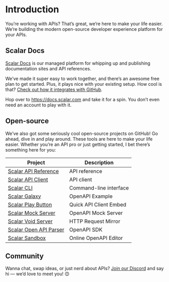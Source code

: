 # Introduction

You’re working with APIs? That’s great, we’re here to make your life easier. We’re building the modern open-source developer experience platform for your APIs.

## Scalar Docs

[Scalar Docs](/scalar/introduction) is our managed platform for whipping up and publishing documentation sites and API references.

We’ve made it super easy to work together, and there’s an awesome free plan to get started. Plus, it plays nice with your existing setup. How cool is that? [Check out how it integrates with GitHub](/scalar/scalar-docs/markdown-sync).

Hop over to <https://docs.scalar.com> and take it for a spin. You don’t even need an account to play with it.

## Open-source

We’ve also got some seriously cool open-source projects on GitHub! Go ahead, dive in and play around. These tools are here to make your life easier. Whether you’re an API pro or just getting started, I bet there’s something here for you:

| Project                                                                                                | Description            |
| ------------------------------------------------------------------------------------------------------ | ---------------------- |
| [Scalar API Reference](https://github.com/scalar/scalar/blob/main/packages/api-reference/README.md)    | API reference          |
| [Scalar API Client](https://github.com/scalar/scalar/blob/main/packages/api-client/README.md)          | API client             |
| [Scalar CLI](https://github.com/scalar/scalar/blob/main/packages/cli/README.md)                        | Command-line interface |
| [Scalar Galaxy](https://github.com/scalar/scalar/blob/main/packages/galaxy/README.md)                  | OpenAPI Example        |
| [Scalar Play Button](https://github.com/scalar/scalar/blob/main/packages/play-button/README.md)        | Quick API Client Embed |
| [Scalar Mock Server](https://github.com/scalar/scalar/blob/main/packages/mock-server/README.md)        | OpenAPI Mock Server    |
| [Scalar Void Server](https://github.com/scalar/scalar/blob/main/packages/void-server/README.md)        | HTTP Request Mirror    |
| [Scalar Open API Parser](https://github.com/scalar/scalar/blob/main/packages/openapi-parser/README.md) | OpenAPI SDK            |
| [Scalar Sandbox](https://sandbox.scalar.com/)                                                          | Online OpenAPI Editor  |

## Community

Wanna chat, swap ideas, or just nerd about APIs? [Join our Discord](https://discord.gg/scalar) and say hi — we’d love to meet you! 😊
